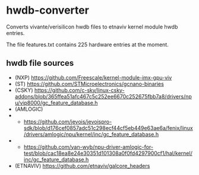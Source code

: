# hwdb-converter
Converts vivante/verisilicon hwdb files to etnaviv kernel module hwdb entries.

The file features.txt contains 225 hardware entries at the moment.

## hwdb file sources
- (NXP) https://github.com/Freescale/kernel-module-imx-gpu-viv
- (ST) https://github.com/STMicroelectronics/gcnano-binaries
- (CSKY) https://github.com/c-sky/linux-csky-addons/blob/365ffea51afc467c5c252ee6670c252675fbb7a8/drivers/npu/vip8000/gc_feature_database.h
- (AMLOGIC) 
- - https://github.com/jevois/jevoispro-sdk/blob/d176cef0857adc51c298ecf44cf5eb449e63ae6a/fenix/linux/drivers/amlogic/npu/kernel/inc/gc_feature_database.h
- - https://github.com/yan-wyb/npu-driver-amlogic-for-test/blob/cac18ea8e24e30351d101308a0f0fd4297900cf1/hal/kernel/inc/gc_feature_database.h
- (ETNAVIV) https://github.com/etnaviv/galcore_headers
